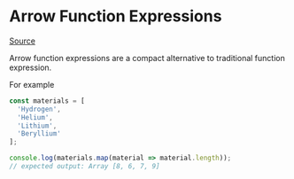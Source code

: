 # Arrow Function Expressions

[Source](https://developer.mozilla.org/en-US/docs/Web/JavaScript/Reference/Functions/Arrow_functions)

Arrow function expressions are a compact alternative to traditional function expression.

For example

```javascript
const materials = [
  'Hydrogen',
  'Helium',
  'Lithium',
  'Beryllium'
];

console.log(materials.map(material => material.length));
// expected output: Array [8, 6, 7, 9]
```
